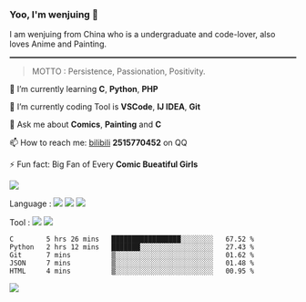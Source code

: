 ### Yoo, I'm wenjuing 👋

I am wenjuing from China who is a undergraduate and code-lover, also loves Anime and Painting.
<hr style="border:1px solid grey"/>

> MOTTO : Persistence, Passionation, Positivity.

🌱 I’m currently learning **C**, **Python**, **PHP**

🔭 I’m currently coding Tool is **VSCode**, **IJ IDEA**, **Git**

💬 Ask me about **Comics**, **Painting** and **C**

📫 How to reach me: [bilibili](https://space.bilibili.com/359881460)  **2515770452** on QQ

⚡ Fun fact: Big Fan of Every **Comic Bueatiful Girls**

![](https://github-readme-stats.vercel.app/api?username=wenjuing&theme=merko)

Language : ![](https://img.shields.io/badge/Code-C-informational?style=flat&logo=C&logoColor=white&color=a8b9cc)
![](https://img.shields.io/badge/Code-Python-informational?style=flat&logo=Python&logoColor=white&color=3776ab)
![](https://img.shields.io/badge/Code-PHP-informational?style=flat&logo=php&logoColor=white&color=777bb4)

Tool : ![](https://img.shields.io/badge/Editor-VScode-informational?style=flat&logo=Visual–Studio–Code&logoColor=white&color=007acc)
![](https://img.shields.io/badge/Editor-IntelliJIDEA-informational?style=flat&logo=<LOGO_NAME>&logoColor=white&color=000000)

<!--START_SECTION:waka-->
```text
C        5 hrs 26 mins   █████████████████░░░░░░░░   67.52 % 
Python   2 hrs 12 mins   ███████░░░░░░░░░░░░░░░░░░   27.43 % 
Git      7 mins          ▒░░░░░░░░░░░░░░░░░░░░░░░░   01.62 % 
JSON     7 mins          ▒░░░░░░░░░░░░░░░░░░░░░░░░   01.48 % 
HTML     4 mins          ▒░░░░░░░░░░░░░░░░░░░░░░░░   00.95 % 
```
<!--END_SECTION:waka-->

![](https://visitor-badge.glitch.me/badge?page_id=wenjuing.readme)
